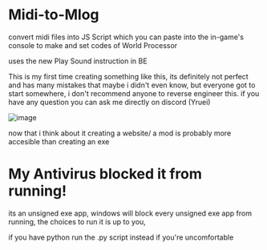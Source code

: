# Midi-to-Mlog
convert midi files into JS Script which you can paste into the in-game's console to make and set codes of World Processor

uses the new Play Sound instruction in BE

This is my first time creating something like this, its definitely not perfect and has many mistakes that maybe i didn't even know, but everyone got to start somewhere, i don't recommend anyone to reverse engineer this.
if you have any question you can ask me directly on discord (Yruei)

![image](https://github.com/user-attachments/assets/c2c13362-4e42-42c7-a516-592bad856fc1)

now that i think about it creating a website/ a mod is probably more accesible than creating an exe

# My Antivirus blocked it from running!
its an unsigned exe app, windows will block every unsigned exe app from running,
the choices to run it is up to you,

if you have python run the .py script instead if you're uncomfortable

